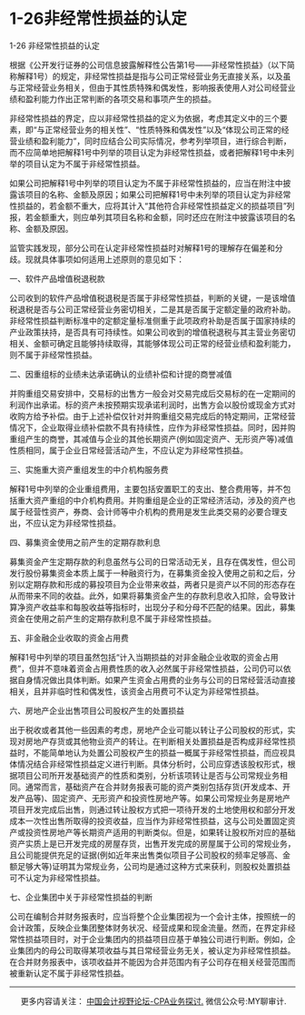 ﻿1-26非经常性损益的认定
=============

  

1-26 非经常性损益的认定

根据《公开发行证券的公司信息披露解释性公告第1号——非经常性损益》（以下简称解释1号）的规定，非经常性损益是指与公司正常经营业务无直接关系，以及虽与正常经营业务相关，但由于其性质特殊和偶发性，影响报表使用人对公司经营业绩和盈利能力作出正常判断的各项交易和事项产生的损益。

非经常性损益的界定，应以非经常性损益的定义为依据，考虑其定义中的三个要素，即“与正常经营业务的相关性”、“性质特殊和偶发性”以及“体现公司正常的经营业绩和盈利能力”，同时应结合公司实际情况，参考列举项目，进行综合判断，而不应简单地把解释1号中列举的项目认定为非经常性损益，或者把解释1号中未列举的项目认定为不属于非经常性损益。

如果公司把解释1号中列举的项目认定为不属于非经常性损益的，应当在附注中披露该项目的名称、金额及原因；如果公司把解释1号中未列举的项目认定为非经常性损益的，若金额不重大，应将其计入“其他符合非经常性损益定义的损益项目”列报，若金额重大，则应单列其项目名称和金额，同时还应在附注中披露该项目的名称、金额及原因。

监管实践发现，部分公司在认定非经常性损益时对解释1号的理解存在偏差和分歧。现就具体事项如何适用上述原则的意见如下：

一、软件产品增值税退税款

公司收到的软件产品增值税退税是否属于非经常性损益，判断的关键，一是该增值税退税是否与公司正常经营业务密切相关，二是其是否属于定额定量的政府补助。非经常性损益判断标准中的定额定量标准侧重于此项政府补助是否属于国家持续的产业政策扶持，是否具有可持续性。如果公司收到的增值税退税与其主营业务密切相关、金额可确定且能够持续取得，其能够体现公司正常的经营业绩和盈利能力，则不属于非经常性损益。

二、因重组标的业绩未达承诺确认的业绩补偿和计提的商誉减值

并购重组交易安排中，交易标的出售方一般会对交易完成后交易标的在一定期间的利润作出承诺。标的资产未按预期实现承诺利润时，出售方会以股份或现金方式对收购方给予补偿。由于上述补偿仅针对并购重组交易完成后的特定期间，正常经营情况下，企业取得业绩补偿款不具有持续性，应作为非经常性损益。同时，因并购重组产生的商誉，其减值与企业的其他长期资产(例如固定资产、无形资产等)减值性质相同，属于企业日常经营活动产生，不应认定为非经常性损益。

三、实施重大资产重组发生的中介机构服务费

解释1号中列举的企业重组费用，主要包括安置职工的支出、整合费用等，并不包括重大资产重组的中介机构费用。并购重组是企业的正常经济活动，涉及的资产也属于经营性资产，券商、会计师等中介机构的费用是发生此类交易的必要合理支出，不应认定为非经常性损益。

四、募集资金使用之前产生的定期存款利息

募集资金产生定期存款的利息虽然与公司的日常活动无关，且存在偶发性，但公司发行股份募集资金本质上属于一种融资行为，在募集资金投入使用之前和之后，分别以定期存款和形成的募投项目为企业带来收益，两者只是资产以不同的形态存在从而带来不同的收益。此外，如果将募集资金产生的存款利息收入扣除，会导致计算净资产收益率和每股收益等指标时，出现分子和分母不匹配的结果。因此，募集资金在使用之前产生的定期存款利息不属于非经常性损益。

五、非金融企业收取的资金占用费

解释1号中列举的项目虽然包括“计入当期损益的对非金融企业收取的资金占用费”，但并不意味着资金占用费性质的收入必然属于非经常性损益，公司仍可以依据自身情况做出具体判断。如果产生资金占用费的业务与公司的日常经营活动直接相关，且并非临时性和偶发性，该资金占用费可不认定为非经常性损益。

六、房地产企业出售项目公司股权产生的处置损益

出于税收或者其他一些因素的考虑，房地产企业可能以转让子公司股权的形式，实现对房地产存货或其他物业资产的转让。在判断相关处置损益是否构成非经常性损益时，不能简单地认为处置公司股权产生的损益一概属于非经常性损益，而应视具体情况结合非经常性损益定义进行判断。具体分析时，公司应穿透该股权形式，根据项目公司所开发基础资产的性质和类别，分析该项转让是否与公司常规业务相同。通常而言，基础资产在合并财务报表可能的资产类别包括存货(开发成本、开发产品等)、固定资产、无形资产和投资性房地产等。如果公司常规业务是房地产项目开发完成后出售，则通过转让股权方式把一项待开发的土地使用权和部分开发成本一次性出售所取得的投资收益，应当作为非经常性损益，这与公司处置固定资产或投资性房地产等长期资产适用的判断类似。但是，如果转让股权所对应的基础资产实质上是已开发完成的房屋存货，出售开发完成的房屋属于公司的常规业务，且公司能提供充足的证据(例如近年来出售类似项目子公司股权的频率足够高、金额足够大等)证明其为常规业务，公司均是通过这种方式来获利，则股权处置损益可不认定为非经常性损益。

七、企业集团中关于非经常性损益的判断

公司在编制合并财务报表时，应当将整个企业集团视为一个会计主体，按照统一的会计政策，反映企业集团整体财务状况、经营成果和现金流量。然而，在界定非经常性损益项目时，对于企业集团内的损益项目应基于单独公司进行判断。例如，企业集团内的母公司取得某项收益与其日常经营业务无关，被认定为非经常性损益。在合并财务报表中，该项收益并不能因为合并范围内有子公司存在相关经营范围而被重新认定不属于非经常性损益。

* * *

     更多内容请关注： [中国会计视野论坛-CPA业务探讨.](https://bbs.esnai.com/thread-5354530-1-3.html) 微信公众号:MY聊审计.